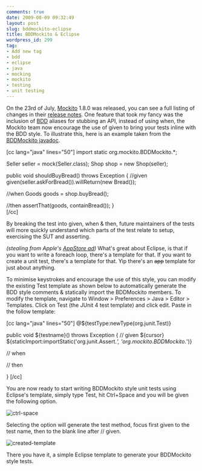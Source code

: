 ```yaml
---
comments: true
date: 2009-08-09 09:32:49
layout: post
slug: bddmockito-eclipse
title: BDDMockito & Eclipse
wordpress_id: 299
tag:
- Add new tag
- bdd
- eclipse
- java
- mocking
- mockito
- testing
- unit testing
---
```


On the 23rd of July, [Mockito](http://mockito.org/) 1.8.0 was released, you can see a full listing of changes in their [release notes](http://code.google.com/p/mockito/wiki/ReleaseNotes).  One feature that took my fancy was the inclusion of [BDD](http://en.wikipedia.org/wiki/Behavior_Driven_Development) aliases for stubbing an API, instead of using when, the Mockito team now encourage the use of given to bring your tests inline with the BDD style. To illustrate this, here is an example taken from the [BDDMockito javadoc](http://mockito.googlecode.com/svn/branches/1.8.0/javadoc/org/mockito/BDDMockito.html).

[cc lang="java" lines="50"]
import static org.mockito.BDDMockito.*;
 
Seller seller = mock(Seller.class);
Shop shop = new Shop(seller);
 
public void shouldBuyBread() throws Exception {
  //given  
  given(seller.askForBread()).willReturn(new Bread());
 
  //when
  Goods goods = shop.buyBread();
   
  //then
  assertThat(goods, containBread());
}  
[/cc]

By breaking the test into given, when & then, future maintainers of the tests will more quickly understand which parts of the test relate to setup, exercising the SUT and asserting.

_(stealing from Apple's [AppStore ad](http://www.youtube.com/watch?v=szrsfeyLzyg))_ What's great about Eclipse, is that if you want to write a foreach loop, there's a template for that.  If you want to create a unit test, there's a template for that. Yip there's an <del>app</del> template for just about anything.

To minimise keystrokes and encourage the use of this style, you can modify the existing Test template as shown below to automatically generate the BDD style comments & statically import the BDDMockito members.  To modify the template, navigate to Window > Preferences > Java > Editor > Templates.  Click on Test (the JUnit 4 test template) and click edit.  Paste in the follow template:

[cc lang="java" lines="50"]
@${testType:newType(org.junit.Test)}

public void ${testname}() throws Exception {
  // given ${cursor}
  ${staticImport:importStatic('org.junit.Assert.*', 'org.mockito.BDDMockito.*')}

  // when

  // then

}
[/cc]

You are now ready to start writing BDDMockito style unit tests using Eclipse's template, simply type Test, hit Ctrl+Space and you will be given the following option.

![ctrl-space](http://www.rapaul.com/wp-content/uploads/2009/08/ctrl-space.png)

Selecting the option will generate the test method, focus first given to the test name, then to the blank line after // given.

![created-template](http://www.rapaul.com/wp-content/uploads/2009/08/created-template.jpg)

There you have it, a simple Eclipse template to generate your BDDMockito style tests.
